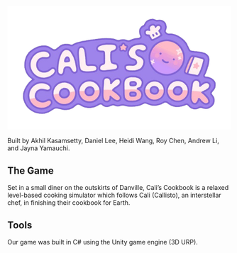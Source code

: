 ![Logo](Assets/_Assets/Textures/title_logo_logo_transparent.png)

Built by Akhil Kasamsetty, Daniel Lee, Heidi Wang, Roy Chen, Andrew Li, and Jayna Yamauchi.

## The Game

Set in a small diner on the outskirts of Danville, Cali’s Cookbook is a relaxed level-based cooking simulator which follows Cali (Callisto), an interstellar chef, in finishing their cookbook for Earth.


## Tools

Our game was built in C# using the Unity game engine (3D URP).
